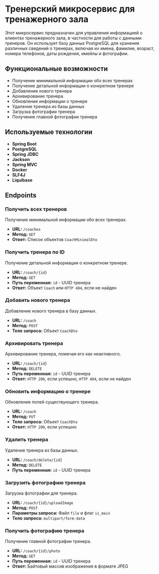 # Тренерский микросервис для тренажерного зала

Этот микросервис предназначен для управления информацией о клиентах тренажерного зала, в частности для работы с данными тренеров.
Он использует базу данных PostgreSQL для хранения различных сведений о тренерах, включая их имена, фамилии, возраст, номера телефонов, даты рождения, имейлы и фотографии.

## Функциональные возможности

- Получение минимальной информации обо всех тренерах
- Получение детальной информации о конкретном тренере
- Добавление нового тренера
- Архивирование тренера
- Обновление информации о тренере
- Удаление тренера из базы данных
- Загрузка фотографии тренера
- Получение главной фотографии тренера

## Используемые технологии

- **Spring Boot**
- **PostgreSQL**
- **Spring JDBC**
- **Jackson**
- **Spring MVC**
- **Docker**
- **SLF4J**
- **Liquibase**

## Endpoints

### Получить всех тренеров

Получение минимальной информации обо всех тренерах.

- **URL:** `/coaches`
- **Метод:** `GET`
- **Ответ:** Список объектов `CoachMinimalDto`

### Получить тренера по ID

Получение детальной информации о конкретном тренере.

- **URL:** `/coach/{id}`
- **Метод:** `GET`
- **Путь переменная:** `id` - UUID тренера
- **Ответ:** Объект `Coach` или `HTTP 404`, если не найден

### Добавить нового тренера

Добавление нового тренера в базу данных.

- **URL:** `/coach`
- **Метод:** `POST`
- **Тело запроса:** Объект `CoachDto`

### Архивировать тренера

Архивирование тренера, помечая его как неактивного.

- **URL:** `/coach/{id}`
- **Метод:** `DELETE`
- **Путь переменная:** `id` - UUID тренера
- **Ответ:** `HTTP 200`, если успешно, `HTTP 404`, если не найден

### Обновить информацию о тренере

Обновление полей существующего тренера.

- **URL:** `/coach`
- **Метод:** `PUT`
- **Тело запроса:** Объект `CoachDto`
- **Ответ:** `HTTP 200`, если успешно

### Удалить тренера

Удаление тренера из базы данных.

- **URL:** `/coach/delete/{id}`
- **Метод:** `DELETE`
- **Путь переменная:** `id` - UUID тренера

### Загрузить фотографию тренера

Загрузка фотографии для тренера.

- **URL:** `/coach/{id}/uploadImage`
- **Метод:** `POST`
- **Параметры запроса:** Файл `file` и флаг `is_main`
- **Тело запроса:** `multipart/form-data`

### Получить фотографию тренера

Получение главной фотографии тренера.

- **URL:** `/coach/{id}/photo`
- **Метод:** `GET`
- **Путь переменная:** `id` - UUID тренера
- **Ответ:** Байтовый массив изображения в формате JPEG
